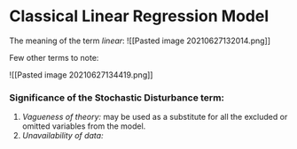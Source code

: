 # Classical Linear Regression Model
The meaning of the term *linear*: 
![[Pasted image 20210627132014.png]]

Few other terms to note:

![[Pasted image 20210627134419.png]]

### **Significance of the Stochastic Disturbance term:**
   1. *Vagueness of theory:* may be used as a substitute for all the excluded or omitted variables from the model.
   2. *Unavailability of data:* 
		  